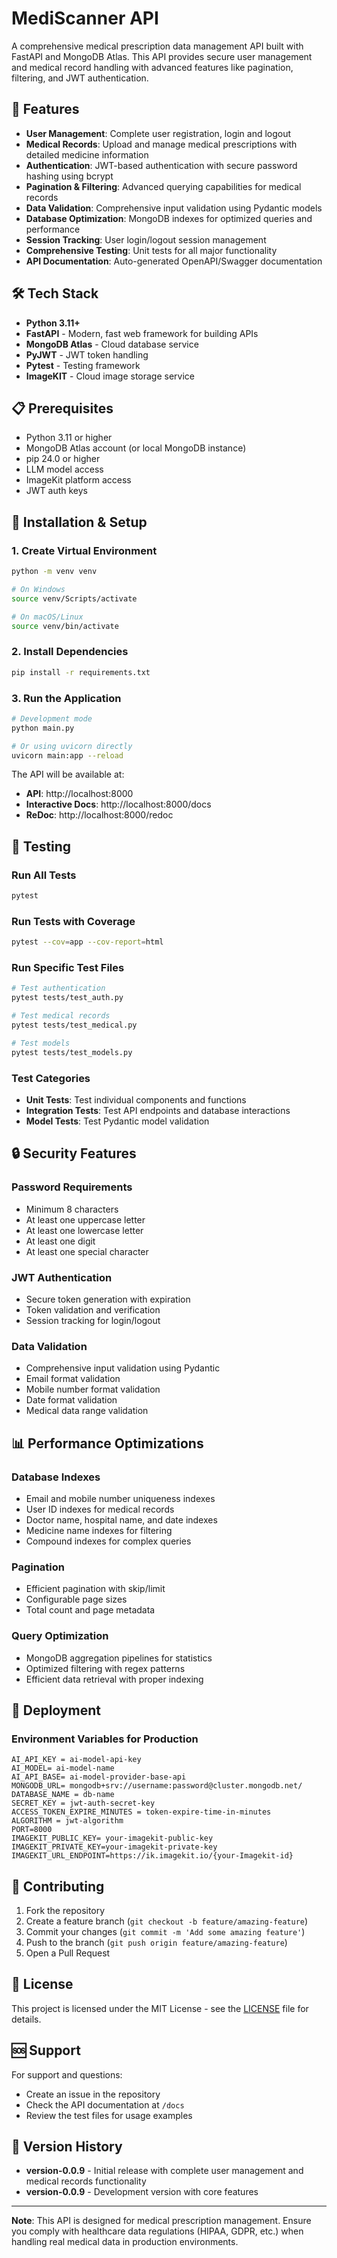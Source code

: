# MediScanner API

A comprehensive medical prescription data management API built with FastAPI and MongoDB Atlas. This API provides secure user management and medical record handling with advanced features like pagination, filtering, and JWT authentication.

## 🚀 Features

- **User Management**: Complete user registration, login and logout
- **Medical Records**: Upload and manage medical prescriptions with detailed medicine information
- **Authentication**: JWT-based authentication with secure password hashing using bcrypt
- **Pagination & Filtering**: Advanced querying capabilities for medical records
- **Data Validation**: Comprehensive input validation using Pydantic models
- **Database Optimization**: MongoDB indexes for optimized queries and performance
- **Session Tracking**: User login/logout session management
- **Comprehensive Testing**: Unit tests for all major functionality
- **API Documentation**: Auto-generated OpenAPI/Swagger documentation

## 🛠️ Tech Stack

- **Python 3.11+**
- **FastAPI** - Modern, fast web framework for building APIs
- **MongoDB Atlas** - Cloud database service
- **PyJWT** - JWT token handling
- **Pytest** - Testing framework
- **ImageKIT** - Cloud image storage service

## 📋 Prerequisites

- Python 3.11 or higher
- MongoDB Atlas account (or local MongoDB instance)
- pip 24.0 or higher
- LLM model access
- ImageKit platform access
- JWT auth keys

## 🔧 Installation & Setup

### 1. Create Virtual Environment

```bash
python -m venv venv

# On Windows
source venv/Scripts/activate

# On macOS/Linux
source venv/bin/activate
```

### 2. Install Dependencies

```bash
pip install -r requirements.txt
```

### 3. Run the Application

```bash
# Development mode
python main.py

# Or using uvicorn directly
uvicorn main:app --reload
```

The API will be available at:

- **API**: http://localhost:8000
- **Interactive Docs**: http://localhost:8000/docs
- **ReDoc**: http://localhost:8000/redoc


## 🧪 Testing

### Run All Tests

```bash
pytest
```

### Run Tests with Coverage

```bash
pytest --cov=app --cov-report=html
```

### Run Specific Test Files

```bash
# Test authentication
pytest tests/test_auth.py

# Test medical records
pytest tests/test_medical.py

# Test models
pytest tests/test_models.py
```

### Test Categories

- **Unit Tests**: Test individual components and functions
- **Integration Tests**: Test API endpoints and database interactions
- **Model Tests**: Test Pydantic model validation

## 🔒 Security Features

### Password Requirements

- Minimum 8 characters
- At least one uppercase letter
- At least one lowercase letter
- At least one digit
- At least one special character

### JWT Authentication

- Secure token generation with expiration
- Token validation and verification
- Session tracking for login/logout

### Data Validation

- Comprehensive input validation using Pydantic
- Email format validation
- Mobile number format validation
- Date format validation
- Medical data range validation

## 📊 Performance Optimizations

### Database Indexes

- Email and mobile number uniqueness indexes
- User ID indexes for medical records
- Doctor name, hospital name, and date indexes
- Medicine name indexes for filtering
- Compound indexes for complex queries

### Pagination

- Efficient pagination with skip/limit
- Configurable page sizes
- Total count and page metadata

### Query Optimization

- MongoDB aggregation pipelines for statistics
- Optimized filtering with regex patterns
- Efficient data retrieval with proper indexing

## 🚀 Deployment

### Environment Variables for Production

```env
AI_API_KEY = ai-model-api-key
AI_MODEL= ai-model-name
AI_API_BASE= ai-model-provider-base-api
MONGODB_URL= mongodb+srv://username:password@cluster.mongodb.net/
DATABASE_NAME = db-name
SECRET_KEY = jwt-auth-secret-key
ACCESS_TOKEN_EXPIRE_MINUTES = token-expire-time-in-minutes
ALGORITHM = jwt-algorithm
PORT=8000
IMAGEKIT_PUBLIC_KEY= your-imagekit-public-key
IMAGEKIT_PRIVATE_KEY=your-imagekit-private-key
IMAGEKIT_URL_ENDPOINT=https://ik.imagekit.io/{your-Imagekit-id}
```


## 🤝 Contributing

1. Fork the repository
2. Create a feature branch (`git checkout -b feature/amazing-feature`)
3. Commit your changes (`git commit -m 'Add some amazing feature'`)
4. Push to the branch (`git push origin feature/amazing-feature`)
5. Open a Pull Request

## 📄 License

This project is licensed under the MIT License - see the [LICENSE](https://choosealicense.com/licenses/mit/) file for details.

## 🆘 Support

For support and questions:

- Create an issue in the repository
- Check the API documentation at `/docs`
- Review the test files for usage examples

## 🔄 Version History

- **version-0.0.9** - Initial release with complete user management and medical records functionality
- **version-0.0.9** - Development version with core features

---

**Note**: This API is designed for medical prescription management. Ensure you comply with healthcare data regulations (HIPAA, GDPR, etc.) when handling real medical data in production environments.
